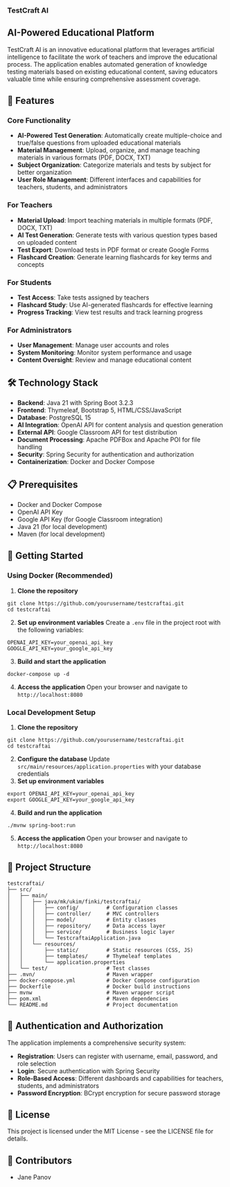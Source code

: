 ### TestCraft AI





## AI-Powered Educational Platform

TestCraft AI is an innovative educational platform that leverages artificial intelligence to facilitate the work of teachers and improve the educational process. The application enables automated generation of knowledge testing materials based on existing educational content, saving educators valuable time while ensuring comprehensive assessment coverage.

## 🌟 Features

### Core Functionality

- **AI-Powered Test Generation**: Automatically create multiple-choice and true/false questions from uploaded educational materials
- **Material Management**: Upload, organize, and manage teaching materials in various formats (PDF, DOCX, TXT)
- **Subject Organization**: Categorize materials and tests by subject for better organization
- **User Role Management**: Different interfaces and capabilities for teachers, students, and administrators


### For Teachers

- **Material Upload**: Import teaching materials in multiple formats (PDF, DOCX, TXT)
- **AI Test Generation**: Generate tests with various question types based on uploaded content
- **Test Export**: Download tests in PDF format or create Google Forms
- **Flashcard Creation**: Generate learning flashcards for key terms and concepts


### For Students

- **Test Access**: Take tests assigned by teachers
- **Flashcard Study**: Use AI-generated flashcards for effective learning
- **Progress Tracking**: View test results and track learning progress


### For Administrators

- **User Management**: Manage user accounts and roles
- **System Monitoring**: Monitor system performance and usage
- **Content Oversight**: Review and manage educational content


## 🛠️ Technology Stack

- **Backend**: Java 21 with Spring Boot 3.2.3
- **Frontend**: Thymeleaf, Bootstrap 5, HTML/CSS/JavaScript
- **Database**: PostgreSQL 15
- **AI Integration**: OpenAI API for content analysis and question generation
- **External API**: Google Classroom API for test distribution
- **Document Processing**: Apache PDFBox and Apache POI for file handling
- **Security**: Spring Security for authentication and authorization
- **Containerization**: Docker and Docker Compose


## 📋 Prerequisites

- Docker and Docker Compose
- OpenAI API Key
- Google API Key (for Google Classroom integration)
- Java 21 (for local development)
- Maven (for local development)


## 🚀 Getting Started

### Using Docker (Recommended)

1. **Clone the repository**

```shellscript
git clone https://github.com/yourusername/testcraftai.git
cd testcraftai
```


2. **Set up environment variables**
   Create a `.env` file in the project root with the following variables:

```plaintext
OPENAI_API_KEY=your_openai_api_key
GOOGLE_API_KEY=your_google_api_key
```


3. **Build and start the application**

```shellscript
docker-compose up -d
```


4. **Access the application**
   Open your browser and navigate to `http://localhost:8080`


### Local Development Setup

1. **Clone the repository**

```shellscript
git clone https://github.com/yourusername/testcraftai.git
cd testcraftai
```


2. **Configure the database**
   Update `src/main/resources/application.properties` with your database credentials
3. **Set up environment variables**

```shellscript
export OPENAI_API_KEY=your_openai_api_key
export GOOGLE_API_KEY=your_google_api_key
```


4. **Build and run the application**

```shellscript
./mvnw spring-boot:run
```


5. **Access the application**
   Open your browser and navigate to `http://localhost:8080`


## 📂 Project Structure

```plaintext
testcraftai/
├── src/
│   ├── main/
│   │   ├── java/mk/ukim/finki/testcraftai/
│   │   │   ├── config/         # Configuration classes
│   │   │   ├── controller/     # MVC controllers
│   │   │   ├── model/          # Entity classes
│   │   │   ├── repository/     # Data access layer
│   │   │   ├── service/        # Business logic layer
│   │   │   └── TestcraftaiApplication.java
│   │   └── resources/
│   │       ├── static/         # Static resources (CSS, JS)
│   │       ├── templates/      # Thymeleaf templates
│   │       └── application.properties
│   └── test/                   # Test classes
├── .mvn/                       # Maven wrapper
├── docker-compose.yml          # Docker Compose configuration
├── Dockerfile                  # Docker build instructions
├── mvnw                        # Maven wrapper script
├── pom.xml                     # Maven dependencies
└── README.md                   # Project documentation
```

## 🔐 Authentication and Authorization

The application implements a comprehensive security system:

- **Registration**: Users can register with username, email, password, and role selection
- **Login**: Secure authentication with Spring Security
- **Role-Based Access**: Different dashboards and capabilities for teachers, students, and administrators
- **Password Encryption**: BCrypt encryption for secure password storage

## 📝 License

This project is licensed under the MIT License - see the LICENSE file for details.

## 👥 Contributors

- Jane Panov
